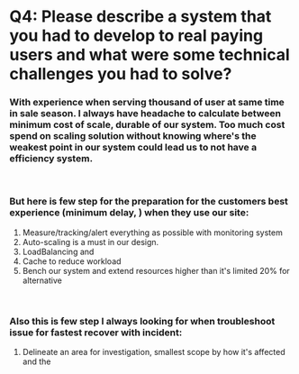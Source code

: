 # Q4: Please describe a system that you had to develop to real paying users and what were some technical challenges you had to solve?

### With experience when serving thousand of user at same time in sale season. I always have headache to calculate between minimum cost of scale, durable of our system. Too much cost spend on scaling solution without knowing where's the weakest point in our system could lead us to not have a efficiency system.
<br/>

### But here is few step for the preparation for the customers best experience (minimum delay, ) when they use our site:
1. Measure/tracking/alert everything as possible with monitoring system
2. Auto-scaling is a must in our design.
3. LoadBalancing and 
4. Cache to reduce workload
5. Bench our system and extend resources higher than it's limited 20% for alternative

<br/>

### Also this is few step I always looking for when troubleshoot issue for fastest recover with incident:
1. Delineate an area for investigation, smallest scope by how it's affected and the 